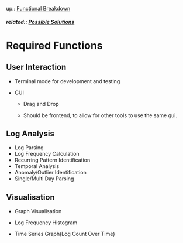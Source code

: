 up:: [Functional Breakdown](../functional_breakdown.md)

##### related:: [Possible Solutions](./possible_solutions.md)

# Required Functions

## User Interaction

- Terminal mode for development and testing

- GUI
  
  - Drag and Drop
  
  - Should be frontend, to allow for other tools to use the same gui.

## Log Analysis

- Log Parsing
- Log Frequency Calculation
- Recurring Pattern Identification
- Temporal Analysis
- Anomaly/Outlier Identification
- Single/Multi Day Parsing

## Visualisation

- Graph Visualisation

- Log Frequency Histogram

- Time Series Graph(Log Count Over Time)
